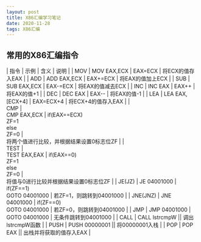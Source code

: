 ```yaml
---
layout: post
title: X86汇编学习笔记
date: 2020-11-28 
tags: X86汇编
---
```


## **常用的X86汇编指令**

| 指令 | 示例 | 含义 | 说明 |
| MOV | MOV EAX,ECX | EAX=ECX | 将ECX的值存入EAX |
| ADD | ADD EAX,ECX | EAX+=ECX | 将EAX的值加上ECX |
| SUB | SUB EAX,ECX | EAX-=ECX | 将EAX的值减去ECX |
| INC | INC EAX | EAX++ | 将EAX的值+1 |
| DEC | DEC EAX | EAX-- | 将EAX的值-1 |
| LEA | LEA EAX,[ECX+4] | EAX=ECX+4 | 将ECX+4的值存入EAX |
| <br/>CMP | <br/>CMP EAX,ECX | if(EAX==ECX)<br/>ZF=1<br/>else<br/>ZF=0 | <br/>将两个值进行比较，并根据结果设置0标志位ZF |
| <br/>TEST | <br/>TEST EAX,EAX | if(EAX==0)<br/>ZF=1<br/>else<br/>ZF=0 | <br/>将值与0进行比较并根据结果设置0标志位ZF |
| JE(JZ) | JE 04001000 | if(ZF==1)<br/>GOTO 04001000 | 若ZF=1，则跳转到04001000 |
| JNE(JNZ) | JNE 04001000 | if(ZF==0)<br/>GOTO 04001000 | 若ZF=0，则跳转到04001000 |
| JMP | JMP 04001000 | GOTO 04001000 | 无条件跳转到04001000 |
| CALL | CALL lstrcmpW || 调出lstrcmpW函数 |
| PUSH | PUSH 00000001 || 将00000001入栈 |
| POP | POP EAX || 出栈并将获取的值存入EAX |

